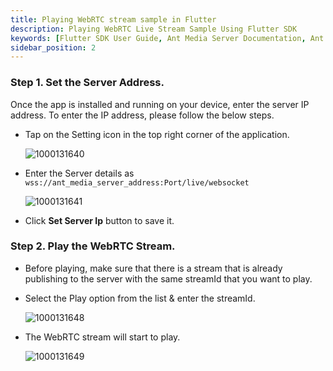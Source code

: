 ```yaml
---
title: Playing WebRTC stream sample in Flutter
description: Playing WebRTC Live Stream Sample Using Flutter SDK 
keywords: [Flutter SDK User Guide, Ant Media Server Documentation, Ant Media Server Tutorials]
sidebar_position: 2
---
```


### Step 1. Set the Server Address.
Once the app is installed and running on your device, enter the server IP address. To enter the IP address, please follow the below steps.

- Tap on the Setting icon in the top right corner of the application.
  
  ![1000131640](https://github.com/user-attachments/assets/0ee23ed3-62eb-4bd8-a2cd-55ffb5615e82)

- Enter the Server details as ```wss://ant_media_server_address:Port/live/websocket```

  ![1000131641](https://github.com/user-attachments/assets/1edd11f1-0813-4d2d-9dd1-afc7ed778178)
 
- Click **Set Server Ip** button to save it.

### Step 2. Play the WebRTC Stream.

- Before playing, make sure that there is a stream that is already publishing to the server with the same streamId that you want to play.

- Select the Play option from the list & enter the streamId.

  ![1000131648](https://github.com/user-attachments/assets/f2584f07-ce36-470e-8ed3-cc3d9cd03d18)

- The WebRTC stream will start to play.

  ![1000131649](https://github.com/user-attachments/assets/8c034b6f-1e3d-4fa6-b816-b7ce8194a8b8)

